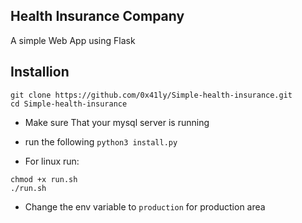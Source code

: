 ## Health Insurance Company
A simple Web App using Flask

## Installion 
```
git clone https://github.com/0x41ly/Simple-health-insurance.git
cd Simple-health-insurance
```
- Make sure That your mysql server is running
- run the following
```python3 install.py```

- For linux run:
```
chmod +x run.sh     
./run.sh
```
- Change the env variable to ```production``` for production area
